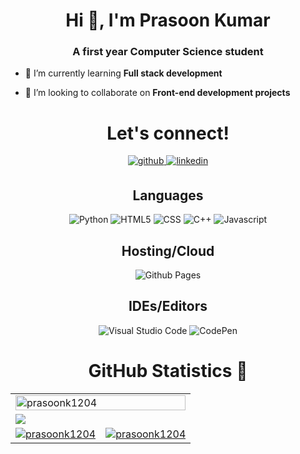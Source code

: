
<h1 align="center">Hi 👋, I'm Prasoon Kumar</h1>
<h3 align="center">A first year Computer Science student</h3>



- 🌱 I’m currently learning **Full stack development**

- 👯 I’m looking to collaborate on **Front-end development projects**




<!-- Let's connect div -->
<div>
  <h1 align="center">Let's connect!</h1>

  <div align="center">
  <!-- Github link -->
    <a href="https://www.github.com/prasoonk1204" target="">
      <img src=https://img.shields.io/badge/github-%232E3440.svg?&style=for-the-badge&logo=github&logoColor=white alt=github style="margin-bottom: 5px;" />
    </a>
<!-- Twitter link 
    <a href="https://www.twitter.com/pandacodes89" target="">
      <img src="https://img.shields.io/badge/Twitter-1DA1F2?style=for-the-badge&logo=twitter&logoColor=white" alt=twitter style="margin-bottom: 5px;" />
    </a> -->
<!-- Linkedin Link -->
    <a href="https://www.linkedin.com/in/prasoon1204" target="">
      <img src="https://img.shields.io/badge/linkedin-%232E3440.svg?&style=for-the-badge&logo=linkedin&logoColor=white" alt=linkedin style="margin-bottom: 5px;" />
    </a>
   

<!-- Skills -->

## Languages

![Python](https://img.shields.io/badge/Python-3776AB?style=for-the-badge&logo=python&logoColor=white)
![HTML5](https://img.shields.io/badge/HTML5-E34F26?style=for-the-badge&logo=html5&logoColor=white)
![CSS](https://img.shields.io/badge/CSS3-1572B6?style=for-the-badge&logo=css3&logoColor=white)
![C++](https://img.shields.io/badge/C%2B%2B-00599C?style=for-the-badge&logo=c%2B%2B&logoColor=white)
![Javascript](https://img.shields.io/badge/JavaScript-F7DF1E?style=for-the-badge&logo=javascript&logoColor=black)






## Hosting/Cloud

![Github Pages](https://img.shields.io/badge/github%20pages-121013?style=for-the-badge&logo=github&logoColor=white)


## IDEs/Editors

![Visual Studio Code](https://img.shields.io/badge/Visual%20Studio%20Code-0078d7.svg?style=for-the-badge&logo=visual-studio-code&logoColor=white)
![CodePen](https://img.shields.io/badge/CodePen-white?style=for-the-badge&logo=codepen&logoColor=black)


<!-- Github statistics div -->

<h1 align="center">GitHub Statistics 📃</h1>
<table>
  <!---
  <tr>
		<td><p align="center"> <img src="https://komarev.com/ghpvc/?username=prasoonk1204&label=Profile%20views&color=0e75b6&style=flat" alt="prasoonk1204" /> </p></td>
		<td><p><img align="center" src="https://github-readme-stats.vercel.app/api/top-langs?username=prasoonk1204&show_icons=true&locale=en&layout=compact" alt="prasoonk1204" /></p></td>
	</tr>
  -->
  <tr>
    <td colspan = "2"><a href="https://github.com/ryo-ma/github-profile-trophy"><img width=100% src="https://github-profile-trophy.vercel.app/?username=prasoonk1204" alt="prasoonk1204"></a></td>
  </tr>
  <tr>
		<td colspan = "2"><a href = "https://github.com/prasoonk1204"><img src="https://github-readme-activity-graph.vercel.app/graph?username=prasoonk1204&bg_color=ffff&hide_border=true&point=false&line=007FFF&radius=8&area=true&area_color=007FFF&title_color=000000&color=000000"></a></td>
	</tr>
	<tr>
		<td><a href="https://github.com/prasoonk1204"><img src="https://github-readme-streak-stats.herokuapp.com/?user=prasoonk1204&" alt="prasoonk1204"></a></td>
		<td><a href="https://github.com/prasoonk1204"><img src="https://github-readme-stats.vercel.app/api?username=prasoonk1204&show_icons=true&locale=en" alt="prasoonk1204"></a></td>
	</tr>
	</table>

</div>

